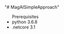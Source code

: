"# MagAISimpleApproach" 
<ul>
  <label>Prerequisites</label>
  <li>python 3.6.8</li>
  <li>.netcore 3.1</li>
 </ul>

